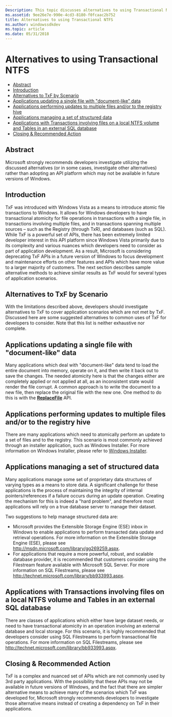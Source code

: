 ```yaml
---
Description: This topic discusses alternatives to using Transactional NTFS API (TxF) in common usage scenarios.
ms.assetid: 9ee26e7e-990e-4cd3-8180-f0fcaac2b752
title: Alternatives to using Transactional NTFS
ms.author: windowssdkdev
ms.topic: article
ms.date: 05/31/2018
---
```


# Alternatives to using Transactional NTFS

-   [Abstract](#abstract)
-   [Introduction](#introduction)
-   [Alternatives to TxF by Scenario](#alternatives-to-txf-by-scenario)
-   [Applications updating a single file with "document-like" data](#applications-updating-a-single-file-with-document-like-data)
-   [Applications performing updates to multiple files and/or to the registry hive](#applications-performing-updates-to-multiple-files-andor-to-the-registry-hive)
-   [Applications managing a set of structured data](#applications-managing-a-set-of-structured-data)
-   [Applications with Transactions involving files on a local NTFS volume and Tables in an external SQL database](#applications-with-transactions-involving-files-on-a-local-ntfs-volume-and-tables-in-an-external-sql-database)
-   [Closing & Recommended Action](https://docs.microsoft.com/windows)

## Abstract

Microsoft strongly recommends developers investigate utilizing the discussed alternatives (or in some cases, investigate other alternatives) rather than adopting an API platform which may not be available in future versions of Windows.

## Introduction

TxF was introduced with Windows Vista as a means to introduce atomic file transactions to Windows. It allows for Windows developers to have transactional atomicity for file operations in transactions with a single file, in transactions involving multiple files, and in transactions spanning multiple sources – such as the Registry (through TxR), and databases (such as SQL). While TxF is a powerful set of APIs, there has been extremely limited developer interest in this API platform since Windows Vista primarily due to its complexity and various nuances which developers need to consider as part of application development. As a result, Microsoft is considering deprecating TxF APIs in a future version of Windows to focus development and maintenance efforts on other features and APIs which have more value to a larger majority of customers. The next section describes sample alternative methods to achieve similar results as TxF would for several types of application scenarios.

## Alternatives to TxF by Scenario

With the limitations described above, developers should investigate alternatives to TxF to cover application scenarios which are not met by TxF. Discussed here are some suggested alternatives to common uses of TxF for developers to consider. Note that this list is neither exhaustive nor complete.

## Applications updating a single file with "document-like" data

Many applications which deal with "document-like" data tend to load the entire document into memory, operate on it, and then write it back out to save the changes. The needed atomicity here is that the changes either are completely applied or not applied at all, as an inconsistent state would render the file corrupt. A common approach is to write the document to a new file, then replace the original file with the new one. One method to do this is with the [**ReplaceFile**](/windows/desktop/api/WinBase/nf-winbase-replacefilea) API.

## Applications performing updates to multiple files and/or to the registry hive

There are many applications which need to atomically perform an update to a set of files and to the registry. This scenario is most commonly achieved through an installer application, such as Windows Installer. For more information on Windows Installer, please refer to [Windows Installer](https://msdn.microsoft.com/library/windows/desktop/cc185688).

## Applications managing a set of structured data

Many applications manage some set of proprietary data structures of varying types as a means to store data. A significant challenge for these applications is the process of maintaining the integrity of internal pointers/references if a failure occurs during an update operation. Creating the mechanism for this is indeed a "hard problem", and therefore most applications will rely on a true database server to manage their dataset.

Two suggestions to help manage structured data are:

-   Microsoft provides the Extensible Storage Engine (ESE) inbox in Windows to enable applications to perform transacted data update and retrieval operations. For more information on the Extensible Storage Engine (ESE), please see <http://msdn.microsoft.com/library/gg269259.aspx>.
-   For applications that require a more powerful, robust, and scalable database provider, it is recommended that customers consider using the Filestream feature available with Microsoft SQL Server. For more information on SQL Filestreams, please see <http://technet.microsoft.com/library/bb933993.aspx>.

## Applications with Transactions involving files on a local NTFS volume and Tables in an external SQL database

There are classes of applications which either have large dataset needs, or need to have transactional atomicity in an operation involving an external database and local storage. For this scenario, it is highly recommended that developers consider using SQL Filestreams to perform transactional file operations. For more information on SQL Filestreams, please see <http://technet.microsoft.com/library/bb933993.aspx>.

## Closing & Recommended Action

TxF is a complex and nuanced set of APIs which are not commonly used by 3rd party applications. With the possibility that these APIs may not be available in future versions of Windows, and the fact that there are simpler alternative means to achieve many of the scenarios which TxF was developed for, Microsoft strongly recommends developers to investigate those alternative means instead of creating a dependency on TxF in their applications.

 

 



